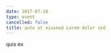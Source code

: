 ```yaml
---
date: 2017-07-10
type: event
cancelled: false
title: aute ut eiusmod Lorem dolor sed
---
```

quis ex